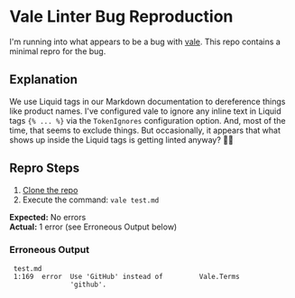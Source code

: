 # Vale Linter Bug Reproduction

I'm running into what appears to be a bug with [vale][vale-linter]. This repo contains a minimal repro for the bug.

[vale-linter]: https://github.com/errata-ai/vale

## Explanation

We use Liquid tags in our Markdown documentation to dereference things like product names. I've configured vale to ignore any inline text in Liquid tags `{% ... %}` via the `TokenIgnores` configuration option. And, most of the time, that seems to exclude things. But occasionally, it appears that what shows up inside the Liquid tags is getting linted anyway? :man_shrugging:

## Repro Steps

1. [Clone the repo](https://docs.github.com/en/github/using-git/which-remote-url-should-i-use)
1. Execute the command: `vale test.md`

**Expected:** No errors \
**Actual:** 1 error (see Erroneous Output below)

### Erroneous Output

```text
 test.md
 1:169  error  Use 'GitHub' instead of         Vale.Terms
               'github'.
```
